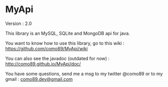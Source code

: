 MyApi
=====

Version : 2.0

This library is an MySQL, SQLite and MongoDB api for java.

You want to know how to use this library, go to this wiki : https://github.com/como89/MyApi/wiki

You can also see the javadoc (outdated for now) : http://como89.github.io/MyApi/doc/

You have some questions, send me a msg to my twitter @como89 or to my gmail : como89.dev@gmail.com
